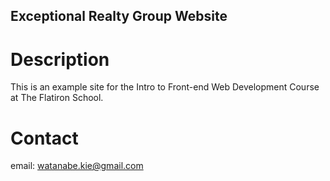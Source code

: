 Exceptional Realty Group Website
---

# Description

This is an example site for the Intro to Front-end Web Development Course at The Flatiron School.

# Contact

email: watanabe.kie@gmail.com
